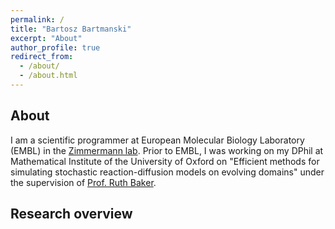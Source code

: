 ```yaml
---
permalink: /
title: "Bartosz Bartmanski"
excerpt: "About"
author_profile: true
redirect_from:
  - /about/
  - /about.html
---
```


## About

I am a scientific programmer at European Molecular Biology Laboratory (EMBL) in the [Zimmermann lab](https://www.embl.de/research/units/scb/zimmermann/members/). Prior to EMBL, I was working on my DPhil at Mathematical Institute of the University of Oxford on "Efficient methods for simulating stochastic reaction-diffusion models on evolving domains" under the supervision of [Prof. Ruth Baker](https://www.maths.ox.ac.uk/people/ruth.baker).  

## Research overview
